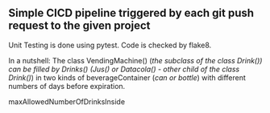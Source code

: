 ## Simple CICD pipeline triggered by each git push request to the given project
Unit Testing is done using pytest. Code is checked by flake8.  


In a nutshell: The class VendingMachine() (_the subclass of the class Drink()) can be filled by Drinks() (Jus() or Datacola() - other child of the class Drink()_) in two kinds of beverageContainer (_can or bottle_) with different numbers of days before expiration.

maxAllowedNumberOfDrinksInside
